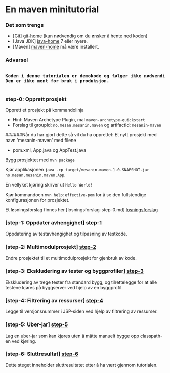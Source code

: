 # En maven minitutorial

### Det som trengs

- [Git] [git-home] (kun nødvendig om du ønsker å hente ned koden)
- [Java JDK] [java-home] 7 eller nyere.
- [Maven] [maven-home] må være installert.

### Advarsel
<pre>
<strong>
Koden i denne tutorialen er demokode og følger ikke nødvendigvis best practice.
Den er ikke ment for bruk i produksjon.
</strong>
</pre>

### step-0: Opprett prosjekt
Opprett et prosjekt på kommandolinja

- Hint: Maven Archetype Plugin, mal `maven-archetype-quickstart`  
- Forslag til groupId: `no.mesan.mesanin.maven` og artifactId: `mesanin-maven`

######Når du har gjort dette så vil du ha opprettet:
Et nytt prosjekt med navn 'mesanin-maven' med filene

- pom.xml, App.java og AppTest.java

Bygg prosjektet med `mvn package`

Kjør applikasjonen `java -cp target/mesanin-maven-1.0-SNAPSHOT.jar no.mesan.mesanin.maven.App`.

En vellyket kjøring skriver ut `Hello World!`

Kjør kommandoen `mvn help:effective-pom` for å se den fullstendige konfigurasjonen for prosjektet.

Et løsningsforslag finnes her [losningsforslag-step-0.md] [losningsforslag]

### [step-1: Oppdater avhengighet] [step-1]
Oppdatering av testavhengighet og tilpasning av testkode.

### [step-2: Multimodulprosjekt] [step-2]
Endre prosjektet til et multimodulprosjekt for gjenbruk av kode.

### [step-3: Ekskludering av tester og byggprofiler] [step-3]
Ekskludering av trege tester fra standard bygg, og tilrettelegge for at alle testene kjøres på byggserver ved hjelp av en byggprofil.

### [step-4: Filtrering av ressurser] [step-4]
Legge til versjonsnummer i JSP-siden ved hjelp av filtrering av ressurser.

### [step-5: Uber-jar] [step-5]
Lag en uber-jar som kan kjøres uten å måtte manuelt bygge opp classpath-en ved kjøring.

### [step-6: Sluttresultat] [step-6]
Dette steget inneholder sluttresultatet etter å ha vært gjennom tutorialen.


[git-home]: http://git-scm.com/
[java-home]: http://www.oracle.com/technetwork/java/javase/downloads/index.html
[maven-home]: http://maven.apache.org/

[losningsforslag]: https://github.com/mesan/mesanin-maven/blob/step-0/losningsforslag-step-0.md

[step-0]: https://github.com/mesan/mesanin-maven/tree/step-0
[step-1]: https://github.com/mesan/mesanin-maven/tree/step-1
[step-2]: https://github.com/mesan/mesanin-maven/tree/step-2
[step-3]: https://github.com/mesan/mesanin-maven/tree/step-3
[step-4]: https://github.com/mesan/mesanin-maven/tree/step-4
[step-5]: https://github.com/mesan/mesanin-maven/tree/step-5
[step-6]: https://github.com/mesan/mesanin-maven/tree/step-6